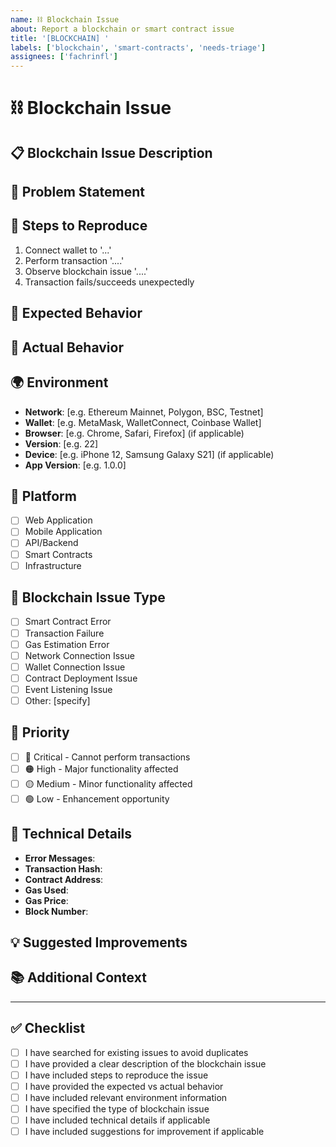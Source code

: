 ```yaml
---
name: ⛓️ Blockchain Issue
about: Report a blockchain or smart contract issue
title: '[BLOCKCHAIN] '
labels: ['blockchain', 'smart-contracts', 'needs-triage']
assignees: ['fachrinfl']
---
```


# ⛓️ Blockchain Issue

## 📋 **Blockchain Issue Description**

<!-- A clear and concise description of the blockchain issue -->

## 🎯 **Problem Statement**

<!-- Describe the blockchain problem you're experiencing -->

## 🔄 **Steps to Reproduce**

<!-- Steps to reproduce the blockchain issue -->

1. Connect wallet to '...'
2. Perform transaction '....'
3. Observe blockchain issue '....'
4. Transaction fails/succeeds unexpectedly

## 🎯 **Expected Behavior**

<!-- What should happen on the blockchain -->

## 📱 **Actual Behavior**

<!-- What actually happens on the blockchain -->

## 🌍 **Environment**

<!-- Please complete the following information -->

- **Network**: [e.g. Ethereum Mainnet, Polygon, BSC, Testnet]
- **Wallet**: [e.g. MetaMask, WalletConnect, Coinbase Wallet]
- **Browser**: [e.g. Chrome, Safari, Firefox] (if applicable)
- **Version**: [e.g. 22]
- **Device**: [e.g. iPhone 12, Samsung Galaxy S21] (if applicable)
- **App Version**: [e.g. 1.0.0]

## 📱 **Platform**

<!-- Check all that apply -->

- [ ] Web Application
- [ ] Mobile Application
- [ ] API/Backend
- [ ] Smart Contracts
- [ ] Infrastructure

## 🎯 **Blockchain Issue Type**

<!-- Check all that apply -->

- [ ] Smart Contract Error
- [ ] Transaction Failure
- [ ] Gas Estimation Error
- [ ] Network Connection Issue
- [ ] Wallet Connection Issue
- [ ] Contract Deployment Issue
- [ ] Event Listening Issue
- [ ] Other: [specify]

## 🎯 **Priority**

<!-- Check the appropriate priority level -->

- [ ] 🔴 Critical - Cannot perform transactions
- [ ] 🟠 High - Major functionality affected
- [ ] 🟡 Medium - Minor functionality affected
- [ ] 🟢 Low - Enhancement opportunity

## 🔧 **Technical Details**

<!-- If applicable, provide technical details -->

- **Error Messages**:
- **Transaction Hash**:
- **Contract Address**:
- **Gas Used**:
- **Gas Price**:
- **Block Number**:

## 💡 **Suggested Improvements**

<!-- If you have suggestions for improving the blockchain functionality -->

## 📚 **Additional Context**

<!-- Add any other context about the blockchain issue here -->

---

## ✅ **Checklist**

<!-- Check all that apply -->

- [ ] I have searched for existing issues to avoid duplicates
- [ ] I have provided a clear description of the blockchain issue
- [ ] I have included steps to reproduce the issue
- [ ] I have provided the expected vs actual behavior
- [ ] I have included relevant environment information
- [ ] I have specified the type of blockchain issue
- [ ] I have included technical details if applicable
- [ ] I have included suggestions for improvement if applicable
